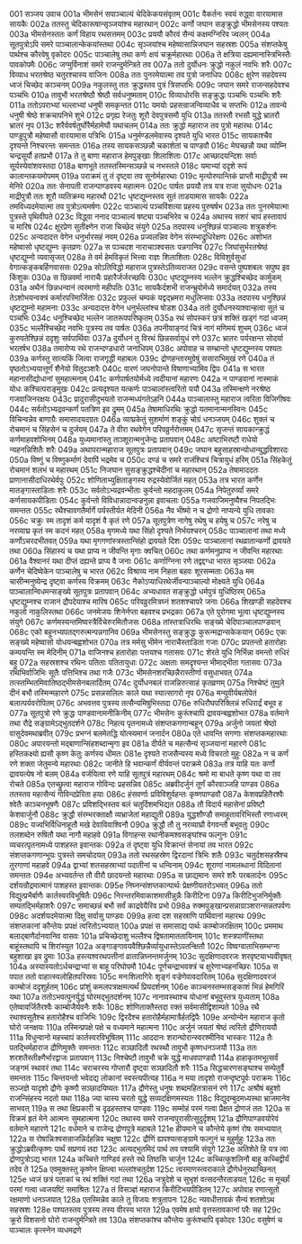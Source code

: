 001  सञ्जय उवाच
001a भीमसेनं सपाञ्चाल्यं चेदिकेकयसंवृतम्
001c वैकर्तनः स्वयं रुद्ध्वा वारयामास सायकैः
002a ततस्तु चेदिकारूषान्सृञ्जयांश्च महारथान्
002c कर्णो जघान सङ्क्रुद्धो भीमसेनस्य पश्यतः
003a भीमसेनस्ततः कर्णं विहाय रथसत्तमम्
003c प्रययौ कौरवं सैन्यं कक्षमग्निरिव ज्वलन्
004a सूतपुत्रोऽपि समरे पाञ्चालान्केकयांस्तथा
004c सृञ्जयांश्च महेष्वासान्निजघान सहस्रशः
005a संशप्तकेषु पार्थश्च कौरवेषु वृकोदरः
005c पाञ्चालेषु तथा कर्णः क्षयं चक्रूर्महारथाः
006a ते क्षत्रिया दह्यमानास्त्रिभिस्तैः पावकोपमैः
006c जग्मुर्विनाशं समरे राजन्दुर्मन्त्रिते तव
007a ततो दुर्योधनः क्रुद्धो नकुलं नवभिः शरैः
007c विव्याध भरतश्रेष्ठ चतुरश्चास्य वाजिनः
008a ततः पुनरमेयात्मा तव पुत्रो जनाधिपः
008c क्षुरेण सहदेवस्य ध्वजं चिच्छेद काञ्चनम्
009a नकुलस्तु ततः क्रुद्धस्तव पुत्रं त्रिसप्तभिः
009c जघान समरे राजन्सहदेवश्च पञ्चभिः
010a तावुभौ भरतश्रेष्ठौ श्रेष्ठौ सर्वधनुष्मताम्
010c विव्याधोरसि सङ्क्रुद्धः पञ्चभिः पञ्चभिः शरैः
011a ततोऽपराभ्यां भल्लाभ्यां धनुषी समकृन्तत
011c यमयोः प्रहसन्राजन्विव्याधैव च सप्तभिः
012a तावन्ये धनुषी श्रेष्ठे शक्रचापनिभे शुभे
012c प्रगृह्य रेजतुः शूरौ देवपुत्रसमौ युधि
013a ततस्तौ रभसौ युद्धे भ्रातरौ भ्रातरं नृप
013c शरैर्ववर्षतुर्घोरैर्महामेघौ यथाचलम्
014a ततः क्रुद्धो महाराज तव पुत्रो महारथः
014c पाण्डुपुत्रौ महेष्वासौ वारयामास पत्रिभिः
015a धनुर्मण्डलमेवास्य दृश्यते युधि भारत
015c सायकाश्चैव दृश्यन्ते निश्चरन्तः समन्ततः
016a तस्य सायकसञ्छन्नौ चकाशेतां च पाण्डवौ
016c मेघच्छन्नौ यथा व्योम्नि चन्द्रसूर्यौ हतप्रभौ
017a ते तु बाणा महाराज हेमपुङ्खाः शिलाशिताः
017c आच्छादयन्दिशः सर्वाः सूर्यस्येवांशवस्तदा
018a बाणभूते ततस्तस्मिन्सञ्छन्ने च नभस्तले
018c यमाभ्यां ददृशे रूपं कालान्तकयमोपमम्
019a पराक्रमं तु तं दृष्ट्वा तव सूनोर्महारथाः
019c मृत्योरुपान्तिकं प्राप्तौ माद्रीपुत्रौ स्म मेनिरे
020a ततः सेनापती राजन्पाण्डवस्य महात्मनः
020c पार्षतः प्रययौ तत्र यत्र राजा सुयोधनः
021a माद्रीपुत्रौ ततः शूरौ व्यतिक्रम्य महारथौ
021c धृष्टद्युम्नस्तव सुतं ताडयामास सायकैः
022a तमविध्यदमेयात्मा तव पुत्रोऽत्यमर्षणः
022c पाञ्चाल्यं पञ्चविंशत्या प्रहस्य पुरुषर्षभ
023a ततः पुनरमेयात्मा पुत्रस्ते पृथिवीपते
023c विद्ध्वा ननाद पाञ्चाल्यं षष्ट्या पञ्चभिरेव च
024a अथास्य सशरं चापं हस्तावापं च मारिष
024c क्षुरप्रेण सुतीक्ष्णेन राजा चिच्छेद संयुगे
025a तदपास्य धनुश्छिन्नं पाञ्चाल्यः शत्रुकर्शनः
025c अन्यदादत्त वेगेन धनुर्भारसहं नवम्
026a प्रज्वलन्निव वेगेन संरम्भाद्रुधिरेक्षणः
026c अशोभत महेष्वासो धृष्टद्युम्नः कृतव्रणः
027a स पञ्चदश नाराचाञ्श्वसतः पन्नगानिव
027c जिघांसुर्भरतश्रेष्ठं धृष्टद्युम्नो व्यवासृजत्
028a ते वर्म हेमविकृतं भित्त्वा राज्ञः शिलाशिताः
028c विविशुर्वसुधां वेगात्कङ्कबर्हिणवाससः
029a सोऽतिविद्धो महाराज पुत्रस्तेऽतिव्यराजत
029c वसन्ते पुष्पशबलः सपुष्प इव किंशुकः
030a स छिन्नवर्मा नाराचैः प्रहारैर्जर्जरच्छविः
030c धृष्टद्युम्नस्य भल्लेन क्रुद्धश्चिच्छेद कार्मुकम्
031a अथैनं छिन्नधन्वानं त्वरमाणो महीपतिः
031c सायकैर्दशभी राजन्भ्रुवोर्मध्ये समार्दयत्
032a तस्य तेऽशोभयन्वक्त्रं कर्मारपरिमार्जिताः
032c प्रफुल्लं चम्पकं यद्वद्भ्रमरा मधुलिप्सवः
033a तदपास्य धनुश्छिन्नं धृष्टद्युम्नो महामनाः
033c अन्यदादत्त वेगेन धनुर्भल्लांश्च षोडश
034a ततो दुर्योधनस्याश्वान्हत्वा सूतं च पञ्चभिः
034c धनुश्चिच्छेद भल्लेन जातरूपपरिष्कृतम्
035a रथं सोपस्करं छत्रं शक्तिं खड्गं गदां ध्वजम्
035c भल्लैश्चिच्छेद नवभिः पुत्रस्य तव पार्षतः
036a तपनीयाङ्गदं चित्रं नागं मणिमयं शुभम्
036c ध्वजं कुरुपतेश्छिन्नं ददृशुः सर्वपार्थिवाः
037a दुर्योधनं तु विरथं छिन्नसर्वायुधं रणे
037c भ्रातरः पर्यरक्षन्त सोदर्या भरतर्षभ
038a तमारोप्य रथे राजन्दण्डधारो जनाधिपम्
038c अपोवाह च सम्भ्रान्तो धृष्टद्युम्नस्य पश्यतः
039a कर्णस्तु सात्यकिं जित्वा राजगृद्धी महाबलः
039c द्रोणहन्तारमुग्रेषुं ससाराभिमुखं रणे
040a तं पृष्ठतोऽभ्ययात्तूर्णं शैनेयो वितुदञ्शरैः
040c वारणं जघनोपान्ते विषाणाभ्यामिव द्विपः
041a स भारत महानासीद्योधानां सुमहात्मनाम्
041c कर्णपार्षतयोर्मध्ये त्वदीयानां महारणः
042a न पाण्डवानां नास्माकं योधः कश्चित्पराङ्मुखः
042c प्रत्यदृश्यत यत्कर्णः पाञ्चालांस्त्वरितो ययौ
043a तस्मिन्क्षणे नरश्रेष्ठ गजवाजिनरक्षयः
043c प्रादुरासीदुभयतो राजन्मध्यंगतेऽहनि
044a पाञ्चालास्तु महाराज त्वरिता विजिगीषवः
044c सर्वतोऽभ्यद्रवन्कर्णं पतत्रिण इव द्रुमम्
045a तेषामाधिरथिः क्रुद्धो यतमानान्मनस्विनः
045c विचिन्वन्नेव बाणाग्रैः समासादयदग्रतः
046a व्याघ्रकेतुं सुशर्माणं शङ्कुं चोग्रं धनञ्जयम्
046c शुक्लं च रोचमानं च सिंहसेनं च दुर्जयम्
047a ते वीरा रथवेगेन परिवव्रुर्नरोत्तमम्
047c सृजन्तं सायकान्क्रुद्धं कर्णमाहवशोभिनम्
048a युध्यमानांस्तु ताञ्शूरान्मनुजेन्द्रः प्रतापवान्
048c अष्टाभिरष्टौ राधेयो न्यहनन्निशितैः शरैः
049a अथापरान्महाराज सूतपुत्रः प्रतापवान्
049c जघान बहुसाहस्रान्योधान्युद्धविशारदः
050a विष्णुं च विष्णुकर्माणं देवापिं भद्रमेव च
050c दण्डं च समरे राजंश्चित्रं चित्रायुधं हरिम्
051a सिंहकेतुं रोचमानं शलभं च महारथम्
051c निजघान सुसङ्क्रुद्धश्चेदीनां च महारथान्
052a तेषामाददतः प्राणानासीदाधिरथेर्वपुः
052c शोणिताभ्युक्षिताङ्गस्य रुद्रस्येवोर्जितं महत्
053a तत्र भारत कर्णेन मातङ्गास्ताडिताः शरैः
053c सर्वतोऽभ्यद्रवन्भीताः कुर्वन्तो महदाकुलम्
054a निपेतुरुर्व्यां समरे कर्णसायकपीडिताः
054c कुर्वन्तो विविधान्नादान्वज्रनुन्ना इवाचलाः
055a गजवाजिमनुष्यैश्च निपतद्भिः समन्ततः
055c रथैश्चावगतैर्मार्गे पर्यस्तीर्यत मेदिनी
056a नैव भीष्मो न च द्रोणो नाप्यन्ये युधि तावकाः
056c चक्रुः स्म तादृशं कर्म यादृशं वै कृतं रणे
057a सूतपुत्रेण नागेषु रथेषु च हयेषु च
057c नरेषु च नरव्याघ्र कृतं स्म कदनं महत्
058a मृगमध्ये यथा सिंहो दृश्यते निर्भयश्चरन्
058c पाञ्चालानां तथा मध्ये कर्णोऽचरदभीतवत्
059a यथा मृगगणांस्त्रस्तान्सिंहो द्रावयते दिशः
059c पाञ्चालानां रथव्रातान्कर्णो द्रावयते तथा
060a सिंहास्यं च यथा प्राप्य न जीवन्ति मृगाः क्वचित्
060c तथा कर्णमनुप्राप्य न जीवन्ति महारथाः
061a वैश्वानरं यथा दीप्तं दह्यन्ते प्राप्य वै जनाः
061c कर्णाग्निना रणे तद्वद्दग्धा भारत सृञ्जयाः
062a कर्णेन चेदिष्वेकेन पाञ्चालेषु च भारत
062c विश्राव्य नाम निहता बहवः शूरसम्मताः
063a मम चासीन्मनुष्येन्द्र दृष्ट्वा कर्णस्य विक्रमम्
063c नैकोऽप्याधिरथेर्जीवन्पाञ्चाल्यो मोक्ष्यते युधि
064a पाञ्चालान्विधमन्सङ्ख्ये सूतपुत्रः प्रतापवान्
064c अभ्यधावत सङ्क्रुद्धो धर्मपुत्रं युधिष्ठिरम्
065a धृष्टद्युम्नश्च राजानं द्रौपदेयाश्च मारिष
065c परिवव्रुरमित्रघ्नं शतशश्चापरे जनाः
066a शिखण्डी सहदेवश्च नकुलो नाकुलिस्तथा
066c जनमेजयः शिनेर्नप्ता बहवश्च प्रभद्रकाः
067a एते पुरोगमा भूत्वा धृष्टद्युम्नस्य संयुगे
067c कर्णमस्यन्तमिष्वस्त्रैर्विचेरुरमितौजसः
068a तांस्तत्राधिरथिः सङ्ख्ये चेदिपाञ्चालपाण्डवान्
068c एको बहूनभ्यपतद्गरुत्मन्पन्नगानिव
069a भीमसेनस्तु सङ्क्रुद्धः कुरून्मद्रान्सकेकयान्
069c एकः सङ्ख्ये महेष्वासो योधयन्बह्वशोभत
070a तत्र मर्मसु भीमेन नाराचैस्ताडिता गजाः
070c प्रपतन्तो हतारोहाः कम्पयन्ति स्म मेदिनीम्
071a वाजिनश्च हतारोहाः पत्तयश्च गतासवः
071c शेरते युधि निर्भिन्ना वमन्तो रुधिरं बहु
072a सहस्रशश्च रथिनः पतिताः पतितायुधाः
072c अक्षताः समदृश्यन्त भीमाद्भीता गतासवः
073a रथिभिर्वाजिभिः सूतैः पत्तिभिश्च तथा गजैः
073c भीमसेनशरच्छिन्नैरास्तीर्णा वसुधाभवत्
074a तत्स्तम्भितमिवातिष्ठद्भीमसेनबलार्दितम्
074c दुर्योधनबलं राजन्निरुत्साहं कृतव्रणम्
075a निश्चेष्टं तुमुले दीनं बभौ तस्मिन्महारणे
075c प्रसन्नसलिलः काले यथा स्यात्सागरो नृप
076a मन्युवीर्यबलोपेतं बलात्पर्यवरोपितम्
076c अभवत्तव पुत्रस्य तत्सैन्यमिषुभिस्तदा
076e रुधिरौघपरिक्लिन्नं रुधिरार्द्रं बभूव ह
077a सूतपुत्रो रणे क्रुद्धः पाण्डवानामनीकिनीम्
077c भीमसेनः कुरूंश्चापि द्रावयन्बह्वशोभत
078a वर्तमाने तथा रौद्रे सङ्ग्रामेऽद्भुतदर्शने
078c निहत्य पृतनामध्ये संशप्तकगणान्बहून्
079a अर्जुनो जयतां श्रेष्ठो वासुदेवमथाब्रवीत्
079c प्रभग्नं बलमेतद्धि योत्स्यमानं जनार्दन
080a एते धावन्ति सगणाः संशप्तकमहारथाः
080c अपारयन्तो मद्बाणान्सिंहशब्दान्मृगा इव
081a दीर्यते च महत्सैन्यं सृञ्जयानां महारणे
081c हस्तिकक्ष्यो ह्यसौ कृष्ण केतुः कर्णस्य धीमतः
081e दृश्यते राजसैन्यस्य मध्ये विचरतो मुहुः
082a न च कर्णं रणे शक्ता जेतुमन्ये महारथाः
082c जानीते हि भवान्कर्णं वीर्यवन्तं पराक्रमे
083a तत्र याहि यतः कर्णो द्रावयत्येष नो बलम्
084a वर्जयित्वा रणे याहि सूतपुत्रं महारथम्
084c श्रमो मा बाधते कृष्ण यथा वा तव रोचते
085a एतच्छ्रुत्वा महाराज गोविन्दः प्रहसन्निव
085c अब्रवीदर्जुनं तूर्णं कौरवाञ्जहि पाण्डव
086a ततस्तव महत्सैन्यं गोविन्दप्रेरिता हयाः
086c हंसवर्णाः प्रविविशुर्वहन्तः कृष्णपाण्डवौ
087a केशवप्रहितैरश्वैः श्वेतैः काञ्चनभूषणैः
087c प्रविशद्भिस्तव बलं चतुर्दिशमभिद्यत
088a तौ विदार्य महासेनां प्रविष्टौ केशवार्जुनौ
088c क्रुद्धौ संरम्भरक्ताक्षौ व्यभ्राजेतां महाद्युती
089a युद्धशौण्डौ समाहूतावरिभिस्तौ रणाध्वरम्
089c यज्वभिर्विधिनाहूतौ मखे देवाविवाश्विनौ
090a क्रुद्धौ तौ तु नरव्याघ्रौ वेगवन्तौ बभूवतुः
090c तलशब्देन रुषितौ यथा नागौ महाहवे
091a विगाहन्स रथानीकमश्वसङ्घांश्च फल्गुनः
091c व्यचरत्पृतनामध्ये पाशहस्त इवान्तकः
092a तं दृष्ट्वा युधि विक्रान्तं सेनायां तव भारत
092c संशप्तकगणान्भूयः पुत्रस्ते समचोदयत्
093a ततो रथसहस्रेण द्विरदानां त्रिभिः शतैः
093c चतुर्दशसहस्रैश्च तुरगाणां महाहवे
094a द्वाभ्यां शतसहस्राभ्यां पदातीनां च धन्विनाम्
094c शूराणां नामलब्धानां विदितानां समन्ततः
094e अभ्यवर्तन्त तौ वीरौ छादयन्तो महारथाः
095a स छाद्यमानः समरे शरैः परबलार्दनः
095c दर्शयन्रौद्रमात्मानं पाशहस्त इवान्तकः
095e निघ्नन्संशप्तकान्पार्थः प्रेक्षणीयतरोऽभवत्
096a ततो विद्युत्प्रभैर्बाणैः कार्तस्वरविभूषितैः
096c निरन्तरमिवाकाशमासीन्नुन्नैः किरीटिना
097a किरीटिभुजनिर्मुक्तैः सम्पतद्भिर्महाशरैः
097c समाच्छन्नं बभौ सर्वं काद्रवेयैरिव प्रभो
098a रुक्मपुङ्खान्प्रसन्नाग्राञ्शरान्सन्नतपर्वणः
098c अदर्शयदमेयात्मा दिक्षु सर्वासु पाण्डवः
099a हत्वा दश सहस्राणि पार्थिवानां महारथः
099c संशप्तकानां कौन्तेयः प्रपक्षं त्वरितोऽभ्ययात्
100a प्रपक्षं स समासाद्य पार्थः काम्बोजरक्षितम्
100c प्रममाथ बलाद्बाणैर्दानवानिव वासवः
101a प्रचिच्छेदाशु भल्लैश्च द्विषतामाततायिनाम्
101c शस्त्रपाणींस्तथा बाहूंस्तथापि च शिरांस्युत
102a अङ्गाङ्गावयवैश्छिन्नैर्व्यायुधास्तेऽपतन्क्षितौ
102c विष्वग्वाताभिसम्भग्ना बहुशाखा इव द्रुमाः
103a हस्त्यश्वरथपत्तीनां व्रातान्निघ्नन्तमर्जुनम्
103c सुदक्षिणादवरजः शरवृष्ट्याभ्यवीवृषत्
104a अस्यास्यतोऽर्धचन्द्राभ्यां स बाहू परिघोपमौ
104c पूर्णचन्द्राभवक्त्रं च क्षुरेणाभ्यहनच्छिरः
105a स पपात ततो वाहात्स्वलोहितपरिस्रवः
105c मनःशिलागिरेः शृङ्गं वज्रेणेवावदारितम्
106a सुदक्षिणादवरजं काम्बोजं ददृशुर्हतम्
106c प्रांशुं कमलपत्राक्षमत्यर्थं प्रियदर्शनम्
106e काञ्चनस्तम्भसङ्काशं भिन्नं हेमगिरिं यथा
107a ततोऽभवत्पुनर्युद्धं घोरमद्भुतदर्शनम्
107c नानावस्थाश्च योधानां बभूवुस्तत्र युध्यताम्
108a एतेष्वावर्जितैरश्वैः काम्बोजैर्यवनैः शकैः
108c शोणिताक्तैस्तदा रक्तं सर्वमासीद्विशाम्पते
109a रथै रथाश्वसूतैश्च हतारोहैश्च वाजिभिः
109c द्विरदैश्च हतारोहैर्महामात्रैर्हतद्विपैः
109e अन्योन्येन महाराज कृतो घोरो जनक्षयः
110a तस्मिन्प्रपक्षे पक्षे च वध्यमाने महात्मना
110c अर्जुनं जयतां श्रेष्ठं त्वरितो द्रौणिराययौ
111a विधुन्वानो महच्चापं कार्तस्वरविभूषितम्
111c आददानः शरान्घोरान्स्वरश्मीनिव भास्करः
112a तैः पतद्भिर्महाराज द्रौणिमुक्तैः समन्ततः
112c सञ्छादितौ रथस्थौ तावुभौ कृष्णधनञ्जयौ
113a ततः शरशतैस्तीक्ष्णैर्भारद्वाजः प्रतापवान्
113c निश्चेष्टौ तावुभौ चक्रे युद्धे माधवपाण्डवौ
114a हाहाकृतमभूत्सर्वं जङ्गमं स्थावरं तथा
114c चराचरस्य गोप्तारौ दृष्ट्वा सञ्छादितौ शरैः
115a सिद्धचारणसङ्घाश्च सम्पेतुर्वै समन्ततः
115c चिन्तयन्तो भवेदद्य लोकानां स्वस्त्यपीत्यह
116a न मया तादृशो राजन्दृष्टपूर्वः पराक्रमः
116c सञ्जज्ञे यादृशो द्रौणेः कृष्णौ सञ्छादयिष्यतः
117a द्रौणेस्तु धनुषः शब्दमहितत्रासनं रणे
117c अश्रौषं बहुशो राजन्सिंहस्य नदतो यथा
118a ज्या चास्य चरतो युद्धे सव्यदक्षिणमस्यतः
118c विद्युदम्बुदमध्यस्था भ्राजमानेव साभवत्
119a स तथा क्षिप्रकारी च दृढहस्तश्च पाण्डवः
119c सम्मोहं परमं गत्वा प्रैक्षत द्रोणजं ततः
120a स विक्रमं हृतं मेने आत्मनः सुमहात्मना
120c तथास्य समरे राजन्वपुरासीत्सुदुर्दृशम्
121a द्रौणिपाण्डवयोरेवं वर्तमाने महारणे
121c वर्धमाने च राजेन्द्र द्रोणपुत्रे महाबले
121e हीयमाने च कौन्तेये कृष्णं रोषः समभ्ययात्
122a स रोषान्निःश्वसन्राजन्निर्दहन्निव चक्षुषा
122c द्रौणिं ह्यपश्यत्सङ्ग्रामे फल्गुनं च मुहुर्मुहुः
123a ततः क्रुद्धोऽब्रवीत्कृष्णः पार्थं सप्रणयं तदा
123c अत्यद्भुतमिदं पार्थ तव पश्यामि संयुगे
123e अतिशेते हि यत्र त्वा द्रोणपुत्रोऽद्य भारत
124a कच्चित्ते गाण्डिवं हस्ते रथे तिष्ठसि चार्जुन
124c कच्चित्कुशलिनौ बाहू कच्चिद्वीर्यं तदेव ते
125a एवमुक्तस्तु कृष्णेन क्षिप्त्वा भल्लांश्चतुर्दश
125c त्वरमाणस्त्वराकाले द्रौणेर्धनुरथाच्छिनत्
125e ध्वजं छत्रं पताकां च रथं शक्तिं गदां तथा
126a जत्रुदेशे च सुभृशं वत्सदन्तैरताडयत्
126c स मूर्च्छां परमां गत्वा ध्वजयष्टिं समाश्रितः
127a तं विसञ्ज्ञं महाराज किरीटिभयपीडितम्
127c अपोवाह रणात्सूतो रक्षमाणो धनञ्जयात्
128a एतस्मिन्नेव काले तु विजयः शत्रुतापनः
128c न्यवधीत्तावकं सैन्यं शतशोऽथ सहस्रशः
128e पश्यतस्तव पुत्रस्य तस्य वीरस्य भारत
129a एवमेष क्षयो वृत्तस्तावकानां परैः सह
129c क्रूरो विशसनो घोरो राजन्दुर्मन्त्रिते तव
130a संशप्तकांश्च कौन्तेयः कुरूंश्चापि वृकोदरः
130c वसुषेणं च पाञ्चालः कृत्स्नेन व्यधमद्रणे

